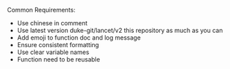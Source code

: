 Common Requirements:
- Use chinese in comment
- Use latest version duke-git/lancet/v2 this repository as much as you can
- Add emoji to function doc and log message
- Ensure consistent formatting
- Use clear variable names
- Function need to be reusable

